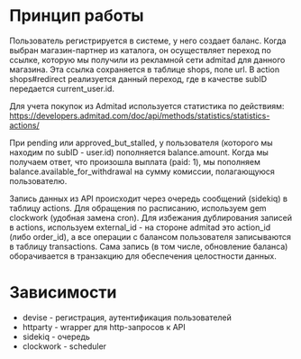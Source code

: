 # Принцип работы
Пользователь регистрируется в системе, у него создает баланс.
Когда выбран магазин-партнер из каталога, он осуществляет переход по ссылке, которую мы получили из рекламной сети admitad для данного магазина. Эта ссылка сохраняется в таблице shops, поле url. В action shops#redirect реализуется данный переход, где в качестве subID передается current_user.id.

Для учета покупок из Admitad используется статистика по действиям:
https://developers.admitad.com/doc/api/methods/statistics/statistics-actions/

При pending или approved_but_stalled, у пользователя (которого мы находим по subID - user.id) пополняется balance.amount.
Когда мы получаем ответ, что произошла выплата (paid: 1), мы пополняем balance.available_for_withdrawal на сумму комиссии, полагающуюся пользователю.

Запись данных из API происходит через очередь сообщений (sidekiq) в таблицу actions. Для обращения по расписанию, используем gem clockwork (удобная замена cron). Для избежания дублирования записей в actions, используем external_id - на стороне admitad это action_id (либо order_id), а все операции с балансом пользователя записываются в таблицу transactions. Сама запись (в том числе, обновление баланса) оборачивается в транзакцию для обеспечения целостности данных.

# Зависимости
* devise - регистрация, аутентификация пользователей
* httparty - wrapper для http-запросов к API
* sidekiq - очередь
* clockwork - scheduler
